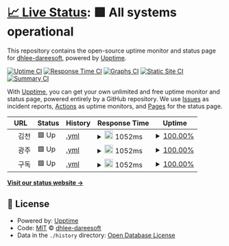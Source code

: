 # [📈 Live Status](https://dhlee-dareesoft.github.io/upptime): <!--live status--> **🟩 All systems operational**

This repository contains the open-source uptime monitor and status page for [dhlee-dareesoft](https://dhlee-dareesoft.github.io/upptime), powered by [Upptime](https://github.com/upptime/upptime).

[![Uptime CI](https://github.com/dhlee-dareesoft/upptime/workflows/Uptime%20CI/badge.svg)](https://github.com/dhlee-dareesoft/upptime/actions?query=workflow%3A%22Uptime+CI%22)
[![Response Time CI](https://github.com/dhlee-dareesoft/upptime/workflows/Response%20Time%20CI/badge.svg)](https://github.com/dhlee-dareesoft/upptime/actions?query=workflow%3A%22Response+Time+CI%22)
[![Graphs CI](https://github.com/dhlee-dareesoft/upptime/workflows/Graphs%20CI/badge.svg)](https://github.com/dhlee-dareesoft/upptime/actions?query=workflow%3A%22Graphs+CI%22)
[![Static Site CI](https://github.com/dhlee-dareesoft/upptime/workflows/Static%20Site%20CI/badge.svg)](https://github.com/dhlee-dareesoft/upptime/actions?query=workflow%3A%22Static+Site+CI%22)
[![Summary CI](https://github.com/dhlee-dareesoft/upptime/workflows/Summary%20CI/badge.svg)](https://github.com/dhlee-dareesoft/upptime/actions?query=workflow%3A%22Summary+CI%22)

With [Upptime](https://upptime.js.org), you can get your own unlimited and free uptime monitor and status page, powered entirely by a GitHub repository. We use [Issues](https://github.com/dhlee-dareesoft/upptime/issues) as incident reports, [Actions](https://github.com/dhlee-dareesoft/upptime/actions) as uptime monitors, and [Pages](https://dhlee-dareesoft.github.io/upptime) for the status page.

<!--start: status pages-->
<!-- This summary is generated by Upptime (https://github.com/upptime/upptime) -->
<!-- Do not edit this manually, your changes will be overwritten -->
<!-- prettier-ignore -->
| URL | Status | History | Response Time | Uptime |
| --- | ------ | ------- | ------------- | ------ |
| <img alt="" src="https://icons.duckduckgo.com/ip3/null.ico" height="13"> 김천 | 🟩 Up | [.yml](https://github.com/dhlee-dareesoft/upptime/commits/HEAD/history/.yml) | <details><summary><img alt="Response time graph" src="./graphs//response-time-week.png" height="20"> 1052ms</summary><br><a href="https://dhlee-dareesoft.github.io/upptime/history/"><img alt="Response time 1098" src="https://img.shields.io/endpoint?url=https%3A%2F%2Fraw.githubusercontent.com%2Fdhlee-dareesoft%2Fupptime%2FHEAD%2Fapi%2F%2Fresponse-time.json"></a><br><a href="https://dhlee-dareesoft.github.io/upptime/history/"><img alt="24-hour response time 1137" src="https://img.shields.io/endpoint?url=https%3A%2F%2Fraw.githubusercontent.com%2Fdhlee-dareesoft%2Fupptime%2FHEAD%2Fapi%2F%2Fresponse-time-day.json"></a><br><a href="https://dhlee-dareesoft.github.io/upptime/history/"><img alt="7-day response time 1052" src="https://img.shields.io/endpoint?url=https%3A%2F%2Fraw.githubusercontent.com%2Fdhlee-dareesoft%2Fupptime%2FHEAD%2Fapi%2F%2Fresponse-time-week.json"></a><br><a href="https://dhlee-dareesoft.github.io/upptime/history/"><img alt="30-day response time 1033" src="https://img.shields.io/endpoint?url=https%3A%2F%2Fraw.githubusercontent.com%2Fdhlee-dareesoft%2Fupptime%2FHEAD%2Fapi%2F%2Fresponse-time-month.json"></a><br><a href="https://dhlee-dareesoft.github.io/upptime/history/"><img alt="1-year response time 1098" src="https://img.shields.io/endpoint?url=https%3A%2F%2Fraw.githubusercontent.com%2Fdhlee-dareesoft%2Fupptime%2FHEAD%2Fapi%2F%2Fresponse-time-year.json"></a></details> | <details><summary><a href="https://dhlee-dareesoft.github.io/upptime/history/">100.00%</a></summary><a href="https://dhlee-dareesoft.github.io/upptime/history/"><img alt="All-time uptime 100.00%" src="https://img.shields.io/endpoint?url=https%3A%2F%2Fraw.githubusercontent.com%2Fdhlee-dareesoft%2Fupptime%2FHEAD%2Fapi%2F%2Fuptime.json"></a><br><a href="https://dhlee-dareesoft.github.io/upptime/history/"><img alt="24-hour uptime 100.00%" src="https://img.shields.io/endpoint?url=https%3A%2F%2Fraw.githubusercontent.com%2Fdhlee-dareesoft%2Fupptime%2FHEAD%2Fapi%2F%2Fuptime-day.json"></a><br><a href="https://dhlee-dareesoft.github.io/upptime/history/"><img alt="7-day uptime 100.00%" src="https://img.shields.io/endpoint?url=https%3A%2F%2Fraw.githubusercontent.com%2Fdhlee-dareesoft%2Fupptime%2FHEAD%2Fapi%2F%2Fuptime-week.json"></a><br><a href="https://dhlee-dareesoft.github.io/upptime/history/"><img alt="30-day uptime 100.00%" src="https://img.shields.io/endpoint?url=https%3A%2F%2Fraw.githubusercontent.com%2Fdhlee-dareesoft%2Fupptime%2FHEAD%2Fapi%2F%2Fuptime-month.json"></a><br><a href="https://dhlee-dareesoft.github.io/upptime/history/"><img alt="1-year uptime 100.00%" src="https://img.shields.io/endpoint?url=https%3A%2F%2Fraw.githubusercontent.com%2Fdhlee-dareesoft%2Fupptime%2FHEAD%2Fapi%2F%2Fuptime-year.json"></a></details>
| <img alt="" src="https://icons.duckduckgo.com/ip3/null.ico" height="13"> 광주 | 🟩 Up | [.yml](https://github.com/dhlee-dareesoft/upptime/commits/HEAD/history/.yml) | <details><summary><img alt="Response time graph" src="./graphs//response-time-week.png" height="20"> 1052ms</summary><br><a href="https://dhlee-dareesoft.github.io/upptime/history/"><img alt="Response time 1098" src="https://img.shields.io/endpoint?url=https%3A%2F%2Fraw.githubusercontent.com%2Fdhlee-dareesoft%2Fupptime%2FHEAD%2Fapi%2F%2Fresponse-time.json"></a><br><a href="https://dhlee-dareesoft.github.io/upptime/history/"><img alt="24-hour response time 1137" src="https://img.shields.io/endpoint?url=https%3A%2F%2Fraw.githubusercontent.com%2Fdhlee-dareesoft%2Fupptime%2FHEAD%2Fapi%2F%2Fresponse-time-day.json"></a><br><a href="https://dhlee-dareesoft.github.io/upptime/history/"><img alt="7-day response time 1052" src="https://img.shields.io/endpoint?url=https%3A%2F%2Fraw.githubusercontent.com%2Fdhlee-dareesoft%2Fupptime%2FHEAD%2Fapi%2F%2Fresponse-time-week.json"></a><br><a href="https://dhlee-dareesoft.github.io/upptime/history/"><img alt="30-day response time 1033" src="https://img.shields.io/endpoint?url=https%3A%2F%2Fraw.githubusercontent.com%2Fdhlee-dareesoft%2Fupptime%2FHEAD%2Fapi%2F%2Fresponse-time-month.json"></a><br><a href="https://dhlee-dareesoft.github.io/upptime/history/"><img alt="1-year response time 1098" src="https://img.shields.io/endpoint?url=https%3A%2F%2Fraw.githubusercontent.com%2Fdhlee-dareesoft%2Fupptime%2FHEAD%2Fapi%2F%2Fresponse-time-year.json"></a></details> | <details><summary><a href="https://dhlee-dareesoft.github.io/upptime/history/">100.00%</a></summary><a href="https://dhlee-dareesoft.github.io/upptime/history/"><img alt="All-time uptime 100.00%" src="https://img.shields.io/endpoint?url=https%3A%2F%2Fraw.githubusercontent.com%2Fdhlee-dareesoft%2Fupptime%2FHEAD%2Fapi%2F%2Fuptime.json"></a><br><a href="https://dhlee-dareesoft.github.io/upptime/history/"><img alt="24-hour uptime 100.00%" src="https://img.shields.io/endpoint?url=https%3A%2F%2Fraw.githubusercontent.com%2Fdhlee-dareesoft%2Fupptime%2FHEAD%2Fapi%2F%2Fuptime-day.json"></a><br><a href="https://dhlee-dareesoft.github.io/upptime/history/"><img alt="7-day uptime 100.00%" src="https://img.shields.io/endpoint?url=https%3A%2F%2Fraw.githubusercontent.com%2Fdhlee-dareesoft%2Fupptime%2FHEAD%2Fapi%2F%2Fuptime-week.json"></a><br><a href="https://dhlee-dareesoft.github.io/upptime/history/"><img alt="30-day uptime 100.00%" src="https://img.shields.io/endpoint?url=https%3A%2F%2Fraw.githubusercontent.com%2Fdhlee-dareesoft%2Fupptime%2FHEAD%2Fapi%2F%2Fuptime-month.json"></a><br><a href="https://dhlee-dareesoft.github.io/upptime/history/"><img alt="1-year uptime 100.00%" src="https://img.shields.io/endpoint?url=https%3A%2F%2Fraw.githubusercontent.com%2Fdhlee-dareesoft%2Fupptime%2FHEAD%2Fapi%2F%2Fuptime-year.json"></a></details>
| <img alt="" src="https://icons.duckduckgo.com/ip3/null.ico" height="13"> 구독 | 🟩 Up | [.yml](https://github.com/dhlee-dareesoft/upptime/commits/HEAD/history/.yml) | <details><summary><img alt="Response time graph" src="./graphs//response-time-week.png" height="20"> 1052ms</summary><br><a href="https://dhlee-dareesoft.github.io/upptime/history/"><img alt="Response time 1098" src="https://img.shields.io/endpoint?url=https%3A%2F%2Fraw.githubusercontent.com%2Fdhlee-dareesoft%2Fupptime%2FHEAD%2Fapi%2F%2Fresponse-time.json"></a><br><a href="https://dhlee-dareesoft.github.io/upptime/history/"><img alt="24-hour response time 1137" src="https://img.shields.io/endpoint?url=https%3A%2F%2Fraw.githubusercontent.com%2Fdhlee-dareesoft%2Fupptime%2FHEAD%2Fapi%2F%2Fresponse-time-day.json"></a><br><a href="https://dhlee-dareesoft.github.io/upptime/history/"><img alt="7-day response time 1052" src="https://img.shields.io/endpoint?url=https%3A%2F%2Fraw.githubusercontent.com%2Fdhlee-dareesoft%2Fupptime%2FHEAD%2Fapi%2F%2Fresponse-time-week.json"></a><br><a href="https://dhlee-dareesoft.github.io/upptime/history/"><img alt="30-day response time 1033" src="https://img.shields.io/endpoint?url=https%3A%2F%2Fraw.githubusercontent.com%2Fdhlee-dareesoft%2Fupptime%2FHEAD%2Fapi%2F%2Fresponse-time-month.json"></a><br><a href="https://dhlee-dareesoft.github.io/upptime/history/"><img alt="1-year response time 1098" src="https://img.shields.io/endpoint?url=https%3A%2F%2Fraw.githubusercontent.com%2Fdhlee-dareesoft%2Fupptime%2FHEAD%2Fapi%2F%2Fresponse-time-year.json"></a></details> | <details><summary><a href="https://dhlee-dareesoft.github.io/upptime/history/">100.00%</a></summary><a href="https://dhlee-dareesoft.github.io/upptime/history/"><img alt="All-time uptime 100.00%" src="https://img.shields.io/endpoint?url=https%3A%2F%2Fraw.githubusercontent.com%2Fdhlee-dareesoft%2Fupptime%2FHEAD%2Fapi%2F%2Fuptime.json"></a><br><a href="https://dhlee-dareesoft.github.io/upptime/history/"><img alt="24-hour uptime 100.00%" src="https://img.shields.io/endpoint?url=https%3A%2F%2Fraw.githubusercontent.com%2Fdhlee-dareesoft%2Fupptime%2FHEAD%2Fapi%2F%2Fuptime-day.json"></a><br><a href="https://dhlee-dareesoft.github.io/upptime/history/"><img alt="7-day uptime 100.00%" src="https://img.shields.io/endpoint?url=https%3A%2F%2Fraw.githubusercontent.com%2Fdhlee-dareesoft%2Fupptime%2FHEAD%2Fapi%2F%2Fuptime-week.json"></a><br><a href="https://dhlee-dareesoft.github.io/upptime/history/"><img alt="30-day uptime 100.00%" src="https://img.shields.io/endpoint?url=https%3A%2F%2Fraw.githubusercontent.com%2Fdhlee-dareesoft%2Fupptime%2FHEAD%2Fapi%2F%2Fuptime-month.json"></a><br><a href="https://dhlee-dareesoft.github.io/upptime/history/"><img alt="1-year uptime 100.00%" src="https://img.shields.io/endpoint?url=https%3A%2F%2Fraw.githubusercontent.com%2Fdhlee-dareesoft%2Fupptime%2FHEAD%2Fapi%2F%2Fuptime-year.json"></a></details>

<!--end: status pages-->

[**Visit our status website →**](https://dhlee-dareesoft.github.io/upptime)

## 📄 License

- Powered by: [Upptime](https://github.com/upptime/upptime)
- Code: [MIT](./LICENSE) © [dhlee-dareesoft](https://dhlee-dareesoft.github.io/upptime)
- Data in the `./history` directory: [Open Database License](https://opendatacommons.org/licenses/odbl/1-0/)
